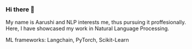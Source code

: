 ### Hi there 👋
My name is Aarushi and NLP interests me, thus pursuing it proffesionally.
Here, I have showcased my work in Natural Language Processing.

ML frameworks: Langchain, PyTorch, Scikit-Learn
<!--
**aarushijohly/aarushijohly** is a ✨ _special_ ✨ repository because its `README.md` (this file) appears on your GitHub profile.

Here are some ideas to get you started:

- 🔭 I’m currently working on ...
- 🌱 I’m currently learning ...
- 👯 I’m looking to collaborate on ...
- 🤔 I’m looking for help with ...
- 💬 Ask me about ...
- 📫 How to reach me: ...
- 😄 Pronouns: ...
- ⚡ Fun fact: ...
-->
